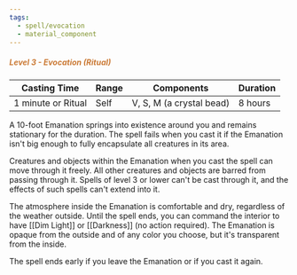 ```yaml
---
tags:
  - spell/evocation
  - material_component
---
```

##### *<span style="color:rgb(203, 123, 55)">Level 3 - Evocation (Ritual)</span>*

|Casting Time|Range|Components|Duration|
|---|---|---|---|
|1 minute or Ritual|Self|V, S, M (a crystal bead)|8 hours|
A 10-foot Emanation springs into existence around you and remains stationary for the duration. The spell fails when you cast it if the Emanation isn't big enough to fully encapsulate all creatures in its area. 

Creatures and objects within the Emanation when you cast the spell can move through it freely. All other creatures and objects are barred from passing through it. Spells of level 3 or lower can't be cast through it, and the effects of such spells can't extend into it. 

The atmosphere inside the Emanation is comfortable and dry, regardless of the weather outside. Until the spell ends, you can command the interior to have [[Dim Light]] or [[Darkness]] (no action required). The Emanation is opaque from the outside and of any color you choose, but it's transparent from the inside. 

The spell ends early if you leave the Emanation or if you cast it again. 